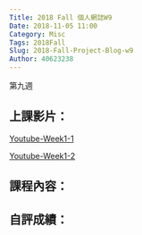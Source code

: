 ```yaml
---
Title: 2018 Fall 個人網誌W9
Date: 2018-11-05 11:00
Category: Misc
Tags: 2018Fall
Slug: 2018-Fall-Project-Blog-w9
Author: 40623238
---
```


第九週

<!-- PELICAN_END_SUMMARY -->

上課影片：
----

[Youtube-Week1-1]()

[Youtube-Week1-2]()

課程內容：
----

自評成績：
----
